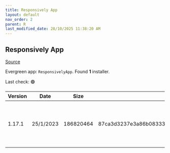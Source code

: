 ```yaml
---
title: Responsively App
layout: default
nav_order: 2
parent: R
last_modified_date: 28/10/2025 11:38:20 AM
---
```


## Responsively App

[Source](https://responsively.app/)

Evergreen app: `ResponsivelyApp`. Found **1** installer.

Last check: 🟢

| Version | Date      | Size      | Sha256                                                           | Architecture | InstallerType | Type | URI                                                                                                                                                                                                                                                  |
| ------- | --------- | --------- | ---------------------------------------------------------------- | ------------ | ------------- | ---- | ---------------------------------------------------------------------------------------------------------------------------------------------------------------------------------------------------------------------------------------------------- |
| 1.17.1  | 25/1/2023 | 186820464 | 87ca3d3237e3a86b083335cf3400408cb29f9e910c5750e925714ac880252d60 | x86          | Default       | exe  | [https://github.com/responsively-org/responsively-app-releases/releases/download/v1.17.1/ResponsivelyApp-Setup-1.17.1.exe](https://github.com/responsively-org/responsively-app-releases/releases/download/v1.17.1/ResponsivelyApp-Setup-1.17.1.exe) |
